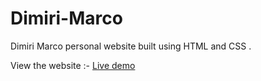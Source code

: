# Dimiri-Marco
Dimiri Marco personal website built using HTML and CSS .

View the website :- [Live demo](https://sagarnaikg.github.io/Dimiri-Marco/)
